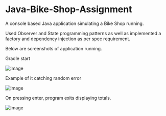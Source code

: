 # Java-Bike-Shop-Assignment
A console based Java application simulating a Bike Shop running.

Used Observer and State programming patterns as well as implemented a factory and dependency injection as per spec requirement.

Below are screenshots of application running.

Gradle start

![image](https://github.com/user-attachments/assets/550b0111-e754-4e1c-bea2-8bc14979bdba)

Example of it catching random error

![image](https://github.com/user-attachments/assets/edb68f43-ab18-4b5b-9b10-ba708fcbe9c7)

On pressing enter, program exits displaying totals.

![image](https://github.com/user-attachments/assets/e1ae5ca0-7048-46a2-b7f9-fc4535a265b6)

